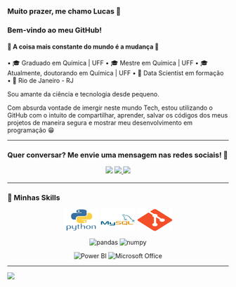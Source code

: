 ### Muito prazer, me chamo Lucas 🤙

### Bem-vindo ao meu GitHub!   

#### 💭 A coisa mais constante do mundo é a mudança 💭

• 🎓 Graduado em Química | UFF
• 🎓 Mestre em Química | UFF
• 🎓 Atualmente, doutorando em Química | UFF
• 🌱 Data Scientist em formação
• 📍 Rio de Janeiro - RJ

Sou amante da ciência e tecnologia desde pequeno. 

Com absurda vontade de imergir neste mundo Tech, estou utilizando o GitHub com o intuito de compartilhar, aprender, salvar os códigos dos meus projetos de maneira segura e mostrar meu desenvolvimento em programação 😁

----

<p align="center"> 
<h3> Quer conversar? Me envie uma mensagem nas redes sociais!    📲</h> 
</p>

<p align="center">
<a href="mailto:luhm96@gmail.com" alt="Gmail" target= "_blank">
  <img src="https://img.shields.io/badge/-Gmail-FF0000?style=for-the-badge&logo=gmail&logoColor=white&link=mailto:luhm96@gmail.com" /></a>

<a href="https://www.linkedin.com/in/lucashaidarmartorano/" alt= "LinkedIN" target= "_blank">
 <img src="https://img.shields.io/badge/-LinkedIn-0077B5?style=for-the-badge&logo=linkedin&logoColor=white&link=https:https://www.linkedin.com/in/lucashaidarmartorano/">
</a>  

<a href="https://www.instagram.com/lucashaidar/" alt="Instagram" target="_blank">
  <img src="https://img.shields.io/badge/-Instagram-DF0174?style=for-the-badge&labelColor=DF0174&logo=instagram&logoColor=white&link=https://www.instagram.com/lucashaidar/">
</a>
</p>

----

### 🚀 Minhas Skills 

<p align="center">
 <img src="https://raw.githubusercontent.com/devicons/devicon/master/icons/python/python-original-wordmark.svg" alt="python" width="80" height="50" />
 <img src="https://raw.githubusercontent.com/devicons/devicon/master/icons/mysql/mysql-original-wordmark.svg" alt="mysql" width="80" height="50" />  
 <img src="https://raw.githubusercontent.com/devicons/devicon/00f02ef57fb7601fd1ddcc2fe6fe670fef3ae3e4/icons/git/git-original.svg" alt="git" width="80" height="50" />    
</p>

<p align="center">
  <img src="https://img.shields.io/badge/pandas-%23150458.svg?style=for-the-badge&logo=pandas&logoColor=white" alt="pandas" width="90" height="25" />
  <img src="https://img.shields.io/badge/numpy-%23013243.svg?style=for-the-badge&logo=numpy&logoColor=white" alt="numpy" width="90" height="25" />
  
</p>

<p align="center">
  <img alt="Power BI" src="https://img.shields.io/badge/PowerBI-F2C811?style=for-the-badge&logo=Power%20BI&logoColor=black"/>
  <img alt="Microsoft Office" src="https://img.shields.io/badge/Microsoft_Office-D83B01?style=for-the-badge&logo=microsoft-office&logoColor=white" />

----

![](https://komarev.com/ghpvc/?username=LucasHMartorano&color=006bed)

<!--
<p align="center">
 Quantidade de visitas no meu perfil desde: 09/08/2022   🕵 <br></p>
<p align="center"> 
   <img alingn="center" src="https://profile-counter.glitch.me/LucasHMartorano/count.svg" /></p>
<p align="center">
Obrigado e volte sempre! 
</p>
  -->
  
  
